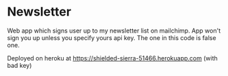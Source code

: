 # Newsletter
Web app which signs user up to my newsletter list on mailchimp.
App won't sign you up unless you specify yours api key. The one in this code is false one.

Deployed on heroku at https://shielded-sierra-51466.herokuapp.com (with bad key)
